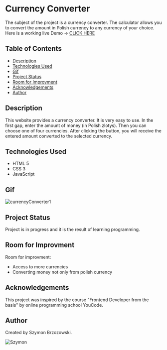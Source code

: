 # Currency Converter
The subject of the project is a currency converter. The calculator allows you to convert the amount in Polish currency to any currency of your choice.<br>Here is a working live Demo -> [CLICK HERE](https://boozyboss.github.io/currencyConverter/)
 
## Table of Contents
* [Description](#description)
* [Technologies Used](#technologies-used)
* [Gif](#gif)
* [Project Status](#project-status)
* [Room for Improvment](#room-for-improvment)
* [Acknowledgements](#acknowledgements)
* [Author](#author)


## Description
This website provides a currency converter. It is very easy to use. In the first gap, enter the amount of money (in Polish zlotys). Then you can choose one of four currencies. After clicking the button, you will receive the entered amount converted to the selected currency.

## Technologies Used
- HTML 5
- CSS 3
- JavaScript

## Gif
![currencyConverter1](https://media.giphy.com/media/v1.Y2lkPTc5MGI3NjExZWVzbmN2amp3b2kzeGtvY2p5emU0N2QwM3FueTlybzcxc3VtdzJxbSZlcD12MV9pbnRlcm5hbF9naWZfYnlfaWQmY3Q9Zw/6fnrtUYWOkkALZEwJZ/giphy.gif)

## Project Status
Project is in progress and it is the result of learning programming.

## Room for Improvment
Room for improvment:
* Access to more currencies
* Converting money not only from polish currency

## Acknowledgements
This project was inspired by the course "Frontend Developer from the basis" by online programming school YouCode. 

## Author
Created by Szymon Brzozowski. 

![Szymon](images/IMG_7526.jpg)


  
